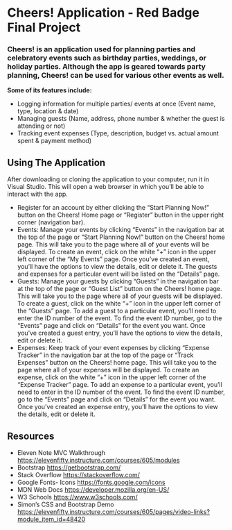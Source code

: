 # **Cheers! Application - Red Badge Final Project** #

### Cheers! is an application used for planning parties and celebratory events such as birthday parties, weddings, or holiday parties. Although the app is geared towards party planning, Cheers! can be used for various other events as well. 

**Some of its features include:**

*	Logging information for multiple parties/ events at once (Event name, type, location & date)
*	Managing guests (Name, address, phone number & whether the guest is attending or not) 
*	Tracking event expenses (Type, description, budget vs. actual amount spent & payment method)

## **Using The Application** ##
After downloading or cloning the application to your computer, run it in Visual Studio. This will open a web browser in which you’ll be able to interact with the app. 
*	Register for an account by either clicking the “Start Planning Now!” button on the Cheers! Home page or “Register” button in the upper right corner (navigation bar). 
*	Events: Manage your events by clicking “Events” in the navigation bar at the top of the page or “Start Planning Now!” button on the Cheers! home page. This will take you to the page where all of your events will be displayed. To create an event, click on the white “+” icon in the upper left corner of the “My Events” page. Once you’ve created an event, you’ll have the options to view the details, edit or delete it. The guests and expenses for a particular event will be listed on the “Details” page.
*	Guests: Manage your guests by clicking “Guests” in the navigation bar at the top of the page or “Guest List” button on the Cheers! home page. This will take you to the page where all of your guests will be displayed. To create a guest, click on the white “+” icon in the upper left corner of the “Guests” page. To add a guest to a particular event, you’ll need to enter the ID number of the event. To find the event ID number, go to the “Events” page and click on “Details” for the event you want. Once you’ve created a guest entry, you’ll have the options to view the details, edit or delete it.
*	Expenses: Keep track of your event expenses by clicking “Expense Tracker” in the navigation bar at the top of the page or “Track Expenses” button on the Cheers! home page. This will take you to the page where all of your expenses will be displayed. To create an expense, click on the white “+” icon in the upper left corner of the “Expense Tracker” page. To add an expense to a particular event, you’ll need to enter in the ID number of the event. To find the event ID number, go to the “Events” page and click on “Details” for the event you want. Once you’ve created an expense entry, you’ll have the options to view the details, edit or delete it.

## **Resources** ##

* Eleven Note MVC Walkthrough https://elevenfifty.instructure.com/courses/605/modules
* Bootstrap https://getbootstrap.com/
* Stack Overflow https://stackoverflow.com/
* Google Fonts- Icons https://fonts.google.com/icons
* MDN Web Docs https://developer.mozilla.org/en-US/
* W3 Schools https://www.w3schools.com/
* Simon’s CSS and Bootstrap Demo https://elevenfifty.instructure.com/courses/605/pages/video-links?module_item_id=48420















